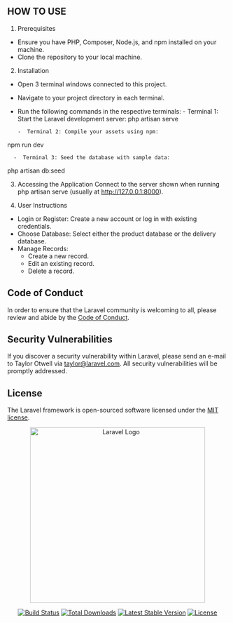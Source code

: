 ## HOW TO USE

1. Prerequisites

-  Ensure you have PHP, Composer, Node.js, and npm installed on your machine.
-  Clone the repository to your local machine.

2. Installation

- Open 3 terminal windows connected to this project.
- Navigate to your project directory in each terminal.
- Run the following commands in the respective terminals:
      -  Terminal 1: Start the Laravel development server:
php artisan serve

      -  Terminal 2: Compile your assets using npm:
npm run dev

      -  Terminal 3: Seed the database with sample data:
php artisan db:seed

3. Accessing the Application
Connect to the server shown when running php artisan serve (usually at http://127.0.0.1:8000).

4. User Instructions
- Login or Register: Create a new account or log in with existing credentials.
- Choose Database: Select either the product database or the delivery database.
- Manage Records:
   -  Create a new record.
   -  Edit an existing record.
   -  Delete a record.

## Code of Conduct

In order to ensure that the Laravel community is welcoming to all, please review and abide by the [Code of Conduct](https://laravel.com/docs/contributions#code-of-conduct).

## Security Vulnerabilities

If you discover a security vulnerability within Laravel, please send an e-mail to Taylor Otwell via [taylor@laravel.com](mailto:taylor@laravel.com). All security vulnerabilities will be promptly addressed.

## License

The Laravel framework is open-sourced software licensed under the [MIT license](https://opensource.org/licenses/MIT).

<p align="center"><a href="https://laravel.com" target="_blank"><img src="https://raw.githubusercontent.com/laravel/art/master/logo-lockup/5%20SVG/2%20CMYK/1%20Full%20Color/laravel-logolockup-cmyk-red.svg" width="400" alt="Laravel Logo"></a></p>

<p align="center">
<a href="https://github.com/laravel/framework/actions"><img src="https://github.com/laravel/framework/workflows/tests/badge.svg" alt="Build Status"></a>
<a href="https://packagist.org/packages/laravel/framework"><img src="https://img.shields.io/packagist/dt/laravel/framework" alt="Total Downloads"></a>
<a href="https://packagist.org/packages/laravel/framework"><img src="https://img.shields.io/packagist/v/laravel/framework" alt="Latest Stable Version"></a>
<a href="https://packagist.org/packages/laravel/framework"><img src="https://img.shields.io/packagist/l/laravel/framework" alt="License"></a>
</p>